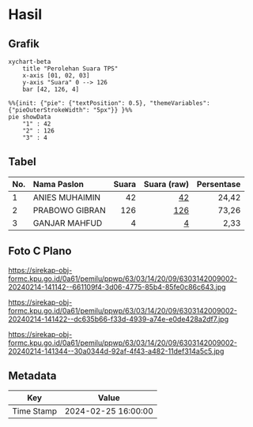 # Hasil

## Grafik

```mermaid
xychart-beta
    title "Perolehan Suara TPS"
    x-axis [01, 02, 03]
    y-axis "Suara" 0 --> 126
    bar [42, 126, 4]
```

```mermaid
%%{init: {"pie": {"textPosition": 0.5}, "themeVariables": {"pieOuterStrokeWidth": "5px"}} }%%
pie showData
    "1" : 42
    "2" : 126
    "3" : 4
```

## Tabel

| No. | Nama Paslon    | Suara | Suara (raw) | Persentase |
|:--- |:-------------- | -----:| -----------:| ----------:|
| 1   | ANIES MUHAIMIN | 42    | [42][p-1]   | 24,42      |
| 2   | PRABOWO GIBRAN | 126   | [126][p-2]  | 73,26      |
| 3   | GANJAR MAHFUD  | 4     | [4][p-3]    | 2,33       |


[p-1]: https://github.com/gigit-pemilu/pemilu-2024/blob/main/pilpres/hitung-suara/sub/63-kalimantan-selatan/sub/03-banjar/sub/14-martapura-barat/sub/2009-sungai-rangas-hambuku/sub/002-tps/sub/paslon-1.txt
[p-2]: https://github.com/gigit-pemilu/pemilu-2024/blob/main/pilpres/hitung-suara/sub/63-kalimantan-selatan/sub/03-banjar/sub/14-martapura-barat/sub/2009-sungai-rangas-hambuku/sub/002-tps/sub/paslon-2.txt
[p-3]: https://github.com/gigit-pemilu/pemilu-2024/blob/main/pilpres/hitung-suara/sub/63-kalimantan-selatan/sub/03-banjar/sub/14-martapura-barat/sub/2009-sungai-rangas-hambuku/sub/002-tps/sub/paslon-3.txt

## Foto C Plano

https://sirekap-obj-formc.kpu.go.id/0a61/pemilu/ppwp/63/03/14/20/09/6303142009002-20240214-141142--661109f4-3d06-4775-85b4-85fe0c86c643.jpg

https://sirekap-obj-formc.kpu.go.id/0a61/pemilu/ppwp/63/03/14/20/09/6303142009002-20240214-141422--dc635b66-f33d-4939-a74e-e0de428a2df7.jpg

https://sirekap-obj-formc.kpu.go.id/0a61/pemilu/ppwp/63/03/14/20/09/6303142009002-20240214-141344--30a0344d-92af-4f43-a482-11def314a5c5.jpg


## Metadata

| Key        | Value               |
| ---------- | ------------------- |
| Time Stamp | 2024-02-25 16:00:00 |



